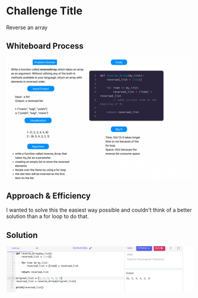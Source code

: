 # Challenge Title

Reverse an array

## Whiteboard Process
![Whiteboard](/python/docs/array-reverse/Whiteboard.png)

## Approach & Efficiency
I wanted to solve this the easiest way possible and couldn't think of a better solution than a for loop to do that. 

## Solution
![Test](/python/docs/array-reverse/Test.png)
